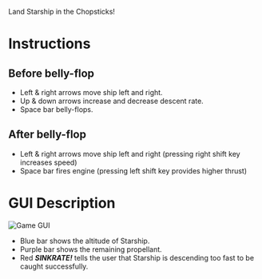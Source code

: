 Land Starship in the Chopsticks!

# Instructions
## Before belly-flop
- Left & right arrows move ship left and right.
- Up & down arrows increase and decrease descent rate.
- Space bar belly-flops.
## After belly-flop
- Left & right arrows move ship left and right (pressing right shift key increases speed)
- Space bar fires engine (pressing left shift key provides higher thrust)

# GUI Description
![Game GUI](https://github.com/ILStarship/Starship-Catch-Py/blob/Pygame/README%20IMAGE.png)
- Blue bar shows the altitude of Starship.
- Purple bar shows the remaining propellant.
- Red ***SINKRATE!*** tells the user that Starship is descending too fast to be caught successfully.
